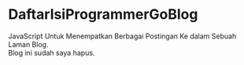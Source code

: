 # DaftarIsiProgrammerGoBlog
JavaScript Untuk Menempatkan Berbagai Postingan Ke dalam Sebuah Laman Blog.<br>
Blog ini sudah saya hapus.
